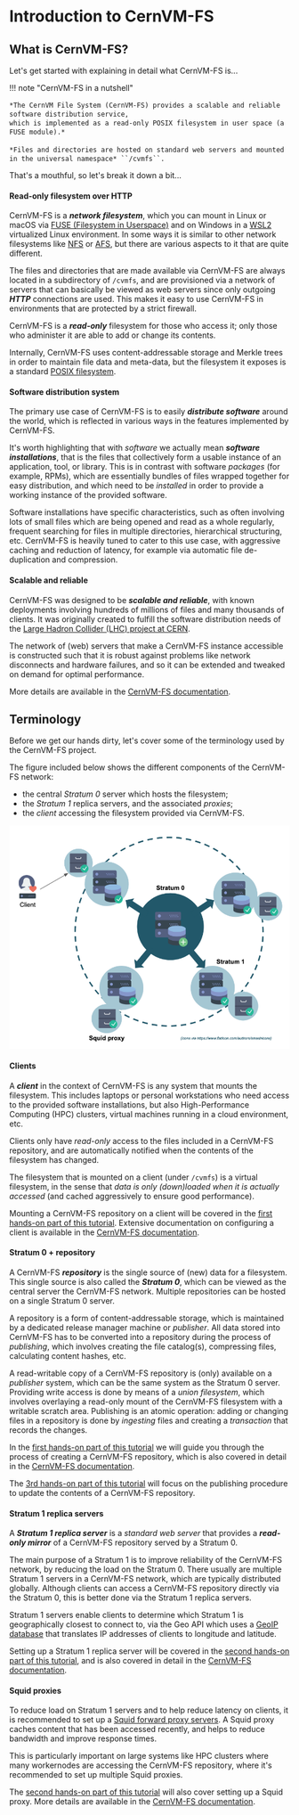 # Introduction to CernVM-FS

## What is CernVM-FS?

Let's get started with explaining in detail what CernVM-FS is...

!!! note "CernVM-FS in a nutshell"

    *The CernVM File System (CernVM-FS) provides a scalable and reliable software distribution service,
    which is implemented as a read-only POSIX filesystem in user space (a FUSE module).*

    *Files and directories are hosted on standard web servers and mounted in the universal namespace* ``/cvmfs``.

That's a mouthful, so let's break it down a bit...


#### Read-only filesystem over HTTP

CernVM-FS is a ***network filesystem***,
which you can mount in Linux or macOS via [FUSE (Filesystem in Userspace)](https://github.com/libfuse/libfuse)
and on Windows in a [WSL2](https://docs.microsoft.com/en-us/windows/wsl/install-win10) virtualized Linux environment.
In some ways it is similar to other network filesystems like [NFS](https://en.wikipedia.org/wiki/Network_File_System)
or [AFS](https://en.wikipedia.org/wiki/Andrew_File_System),
but there are various aspects to it that are quite different.

The files and directories that are made available via CernVM-FS are always located
in a subdirectory of ``/cvmfs``, and are provisioned via a network of servers that
can basically be viewed as web servers since only outgoing ***HTTP*** connections are used.
This makes it easy to use CernVM-FS in environments that are protected by a strict firewall.

CernVM-FS is a ***read-only*** filesystem for those who access it; only those who administer it
are able to add or change its contents.

Internally, CernVM-FS uses content-addressable storage and Merkle trees in order to maintain file data and meta-data,
but the filesystem it exposes is a standard [POSIX filesystem](https://en.wikipedia.org/wiki/POSIX).


#### Software distribution system

The primary use case of CernVM-FS is to easily ***distribute software*** around the world,
which is reflected in various ways in the features implemented by CernVM-FS.

It's worth highlighting that with *software* we actually mean ***software installations***,
that is the files that collectively form a usable instance of an application, tool, or library.
This is in contrast with software *packages* (for example, RPMs), which are essentially bundles of files wrapped
together for easy distribution, and which need to be *installed* in order to provide a working instance of the
provided software.

Software installations have specific characteristics, such as often
involving lots of small files which are being opened and read as a whole regularly,
frequent searching for files in multiple directories, hierarchical structuring, etc.
CernVM-FS is heavily tuned to cater to this use case, with aggressive caching and reduction of latency,
for example via automatic file de-duplication and compression.


#### Scalable and reliable

CernVM-FS was designed to be ***scalable and reliable***, with known deployments involving hundreds of millions
of files and many thousands of clients. It was originally created to fulfill the software distribution needs of the
[Large Hadron Collider (LHC) project at CERN](https://home.cern/science/accelerators/large-hadron-collider).

The network of (web) servers that make a CernVM-FS instance accessible is constructed such that it is robust
against problems like network disconnects and hardware failures, and so it can be extended and tweaked on demand
for optimal performance.


More details are available in the [CernVM-FS documentation](https://cvmfs.readthedocs.io/en/stable/cpt-overview.html).

## Terminology

Before we get our hands dirty, let's cover some of the terminology used by the CernVM-FS project.

The figure included below shows the different components of the CernVM-FS network:

* the central *Stratum 0* server which hosts the filesystem;
* the *Stratum 1* replica servers, and the associated *proxies*;
* the *client* accessing the filesystem provided via CernVM-FS.

<p align="center">
<img src="../img/cvmfs_network.png" alt="CernVM-FS network" width="700px"/>
</p>

#### Clients

A ***client*** in the context of CernVM-FS is any system that mounts the filesystem.
This includes laptops or personal workstations who need access to the provided software installations,
but also High-Performance Computing (HPC) clusters, virtual machines running in a cloud environment, etc.

Clients only have *read-only* access to the files included in a CernVM-FS repository,
and are automatically notified when the contents of the filesystem has changed.

The filesystem that is mounted on a client (under ``/cvmfs``) is a virtual filesystem, in the sense that
*data is only (down)loaded when it is actually accessed* (and cached aggressively to ensure good performance).

Mounting a CernVM-FS repository on a client will be covered in the [first hands-on part of this tutorial](02_stratum0_client.md).
Extensive documentation on configuring a client is available in the [CernVM-FS documentation](https://cvmfs.readthedocs.io/en/stable/cpt-configure.html).

#### Stratum 0 + repository

A CernVM-FS ***repository*** is the single source of (new) data for a filesystem.
This single source is also called the ***Stratum 0***, which can be viewed as the central server
the CernVM-FS network. Multiple repositories can be hosted on a single Stratum 0 server.

A repository is a form of content-addressable storage, which is maintained by a dedicated release manager machine or *publisher*.
All data stored into CernVM-FS has to be converted into a repository during the process of *publishing*,
which involves creating the file catalog(s), compressing files, calculating content hashes, etc.

A read-writable copy of a CernVM-FS repository is (only) available on a *publisher* system, which can be the same system
as the Stratum 0 server. Providing write access is done by means of a *union filesystem*, which involves
overlaying a read-only mount of the CernVM-FS filesystem with a writable scratch area.
Publishing is an atomic operation: adding or changing files in a repository is done by
*ingesting* files and creating a *transaction* that records the changes.

In the [first hands-on part of this tutorial](02_stratum0_client.md)
we will guide you through the process of creating a CernVM-FS repository,
which is also covered in detail in the [CernVM-FS documentation](https://cvmfs.readthedocs.io/en/stable/cpt-repo.html).

The [3rd hands-on part of this tutorial](04_publishing.md) will focus on the publishing procedure
to update the contents of a CernVM-FS repository.

#### Stratum 1 replica servers

A ***Stratum 1 replica server*** is a *standard web server* that provides a ***read-only mirror***
of a CernVM-FS repository served by a Stratum 0.

The main purpose of a Stratum 1 is to improve reliability of the CernVM-FS network, by reducing the load on the Stratum 0.
There usually are multiple Stratum 1 servers in a CernVM-FS network, which are typically distributed globally.
Although clients can access a CernVM-FS repository directly via the Stratum 0, this is better done via the Stratum 1
replica servers.

Stratum 1 servers enable clients to determine which Stratum 1 is geographically closest to connect to,
via the Geo API which uses a [GeoIP database](https://dev.maxmind.com/geoip/geoip2/geolite2/) that
translates IP addresses of clients to longitude and latitude.

Setting up a Stratum 1 replica server will be covered in the [second hands-on part of this tutorial](03_stratum1_proxies.md),
and is also covered in detail in the [CernVM-FS documentation](https://cvmfs.readthedocs.io/en/stable/cpt-replica.html).


#### Squid proxies

To reduce load on Stratum 1 servers and to help reduce latency on clients, it is recommended to set up a
[Squid forward proxy servers](http://www.squid-cache.org/).
A Squid proxy caches content that has been accessed recently, and helps to reduce bandwidth and improve response times.

This is particularly important on large systems like HPC clusters where many workernodes are accessing the
CernVM-FS repository, where it's recommended to set up multiple Squid proxies.

The [second hands-on part of this tutorial](03_stratum1_proxies.md) will also cover setting up a Squid proxy.
More details are available in the [CernVM-FS documentation](https://cvmfs.readthedocs.io/en/stable/cpt-squid.html).
